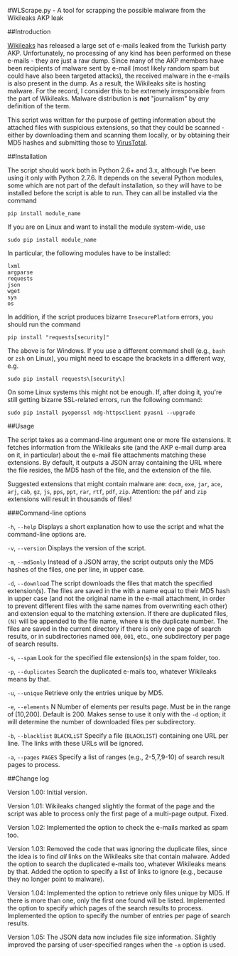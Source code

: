 #WLScrape.py - A tool for scrapping the possible malware from the Wikileaks AKP leak

##Introduction

[Wikileaks](https://www.wikileaks.org) has released a large set of e-mails leaked from the Turkish party AKP. Unfortunately, no processing of any kind has been performed on these e-mails - they are just a raw dump. Since many of the AKP members have been recipients of malware sent by e-mail (most likely random spam but could have also been targeted attacks), the received malware in the e-mails is also present in the dump. As a result, the Wikileaks site is hosting malware. For the record, I consider this to be extremely irresponsible from the part of Wikileaks. Malware distribution is __not__ "journalism" by _any_ definition of the term.

This script was written for the purpose of getting information about the attached files with suspicious extensions, so that they could be scanned - either by downloading them and scanning them locally, or by obtaining their MD5 hashes and submitting those to [VirusTotal](https://www.virustotal.com/).

##Installation

The script should work both in Python 2.6+ and 3.x, although I've been using it only with Python 2.7.6. It depends on the several Python modules, some which are not part of the default installation, so they will have to be installed before the script is able to run. They can all be installed via the command

	pip install module_name

If you are on Linux and want to install the module system-wide, use

	sudo pip install module_name

In particular, the following modules have to be installed:

	lxml
	argparse
	requests
	json
	wget
	sys
	os

In addition, if the script produces bizarre `InsecurePlatform` errors, you should run the command

	pip install "requests[security]"

The above is for Windows. If you use a different command shell (e.g., `bash` or `zsh` on Linux), you might need to escape the brackets in a different way, e.g.

	sudo pip install requests\[security\]

On some Linux systems this might not be enough. If, after doing it, you're still getting bizarre SSL-related errors, run the following command:

	sudo pip install pyopenssl ndg-httpsclient pyasn1 --upgrade

##Usage

The script takes as a command-line argument one or more file extensions. It fetches information from the Wikileaks site (and the AKP e-mail dump area on it, in particular) about the e-mail file attachments matching these extensions. By default, it outputs a JSON array containing the URL where the file resides, the MD5 hash of the file, and the extension of the file.

Suggested extensions that might contain malware are: `docm`, `exe`, `jar`, `ace`, `arj`, `cab`, `gz`, `js`, `pps`, `ppt`, `rar`, `rtf`, `pdf`, `zip`. Attention: the `pdf` and `zip` extensions will result in thousands of files!

###Command-line options

`-h`, `--help`	Displays a short explanation how to use the script and what the command-line options are.

`-v`, `--version`	Displays the version of the script.

`-m`, `--md5only`	Instead of a JSON array, the script outputs only the MD5 hashes of the files, one per line, in upper case.

`-d`, `--download`	The script downloads the files that match the specified extension(s). The files are saved in the with a name equal to their MD5 hash in upper case (and not the original name in the e-mail attachment, in order to prevent different files with the same names from overwriting each other) and extension equal to the matching extension. If there are duplicated files, `(N)` will be appended to the file name, where `N` is the duplicate number. The files are saved in the current directory if there is only one page of search results, or in subdirectories named `000`, `001`, etc., one subdirectory per page of search results. 

`-s`, `--spam`	Look for the specified file extension(s) in the spam folder, too.

`-p`, `--duplicates`	Search the duplicated e-mails too, whatever Wikileaks means by that.

`-u`, `--unique`	Retrieve only the entries unique by MD5.

`-e`, `--elements` N	Number of elements per results page. Must be in the range of [10,200]. Default is 200. Makes sense to use it only with the `-d` option; it will determine the number of downloaded files per subdirectory.

`-b`, `--blacklist` `BLACKLiST`	Specify a file (`BLACKLIST`) containing one URL per line. The links with these URLs will be ignored.

`-a`, `--pages` `PAGES` Specify a list of ranges (e.g., 2-5,7,9-10) of search result pages to process.

##Change log

Version 1.00:	Initial version.

Version 1.01:	Wikileaks changed slightly the format of the page and the script was able to process only the first page of a multi-page output. Fixed.

Version 1.02:	Implemented the option to check the e-mails marked as spam too.

Version 1.03:	Removed the code that was ignoring the duplicate files, since the idea is to find _all_ links on the Wikileaks site that contain malware. Added the option to search the duplicated e-mails too, whatever Wikileaks means by that. Added the option to specify a list of links to ignore (e.g., because they no longer point to malware).

Version 1.04:	Implemented the option to retrieve only files unique by MD5. If there is more than one, only the first one found will be listed. Implemented the option to specify which pages of the search results to process. Implemented the option to specify the number of entries per page of search results.

Version 1.05:	The JSON data now includes file size information. Slightly improved the parsing of user-specified ranges when the `-a` option is used.
